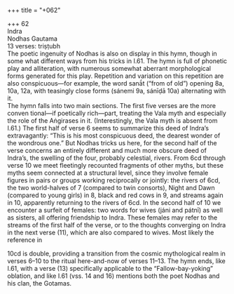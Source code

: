 +++
title = "+062"

+++
62  
Indra  
Nodhas Gautama  
13 verses: triṣṭubh  
The poetic ingenuity of Nodhas is also on display in this hymn, though in some what different ways from his tricks in I.61. The hymn is full of phonetic play and  alliteration, with numerous somewhat aberrant morphological forms generated  for this play. Repetition and variation on this repetition are also conspicuous—for  example, the word sanā́t (“from of old”) opening 8a, 10a, 12a, with teasingly close  forms (sánemi 9a, sánīḍā 10a) alternating with it.  
The hymn falls into two main sections. The first five verses are the more conven tional—if poetically rich—part, treating the Vala myth and especially the role of  the Aṅgirases in it. (Interestingly, the Vala myth is absent from I.61.) The first half  of verse 6 seems to summarize this deed of Indra’s extravagantly: “This is his most  conspicuous deed, the dearest wonder of the wondrous one.” But Nodhas tricks us  here, for the second half of the verse concerns an entirely different and much more  obscure deed of Indra’s, the swelling of the four, probably celestial, rivers. From 6cd  through verse 10 we meet fleetingly recounted fragments of other myths, but these  myths seem connected at a structural level, since they involve female figures in pairs  or groups working reciprocally or jointly: the rivers of 6cd, the two world-halves of 7  (compared to twin consorts), Night and Dawn (compared to young girls) in 8, black  and red cows in 9, and streams again in 10, apparently returning to the rivers of 6cd.  In the second half of 10 we encounter a surfeit of females: two words for wives (jáni and pátnī) as well as sisters, all offering friendship to Indra. These females may refer  to the streams of the first half of the verse, or to the thoughts converging on Indra  in the next verse (11), which are also compared to wives. Most likely the reference in  

10cd is double, providing a transition from the cosmic mythological realm in verses  6–10 to the ritual here-and-now of verses 11–13. The hymn ends, like I.61, with a  verse (13) specifically applicable to the “Fallow-bay-yoking” oblation, and like I.61  (vss. 14 and 16) mentions both the poet Nodhas and his clan, the Gotamas.  